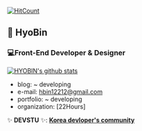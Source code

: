 [![HitCount](http://hits.dwyl.com/hbin12212/{project}.svg)](http://hits.dwyl.com/hbin12212)

## 🌱 HyoBin

### 💻Front-End Developer & Designer
[![HYOBIN's github stats](https://github-readme-stats.vercel.app/api?username=hbin12212&count_private=true&show_icons=true&theme=nightowl)](https://github.com/anuraghazra/github-readme-stats)

- blog: ~ developing
- e-mail: hbin12212@gmail.com
- portfolio: ~ developing
- organization: [22Hours]


✨ **DEVSTU** ✨: [**Korea devloper's community**](https://devstu.co.kr)
<!--
**sg05138/sg05138** is a ✨ _special_ ✨ repository because its `README.md` (this file) appears on your GitHub profile.

-->
